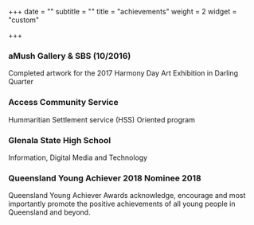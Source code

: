 +++
date = ""
subtitle = ""
title = "achievements"
weight = 2
widget = "custom"

+++
### aMush Gallery & SBS (10/2016)

Completed artwork for the 2017 Harmony Day Art Exhibition in Darling Quarter

### Access Community Service

Hummaritian Settlement service (HSS) Oriented program

### Glenala State High School

Information, Digital Media and Technology

### Queensland Young Achiever 2018 Nominee 2018

Queensland Young Achiever Awards acknowledge, encourage and most importantly promote the positive achievements of all young people in Queensland and beyond.